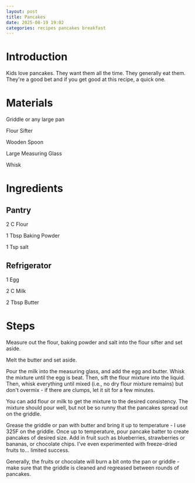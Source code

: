 ```yaml
---
layout: post
title: Pancakes
date: 2025-08-19 19:02
categories: recipes pancakes breakfast
---
```


# Introduction #

Kids love pancakes. They want them all the time. They generally eat them. They're a good bet and if you get good at this recipe, a quick one.

# Materials #

Griddle or any large pan

Flour Sifter

Wooden Spoon

Large Measuring Glass

Whisk

# Ingredients #

## Pantry ##

2 C Flour

1 Tbsp Baking Powder

1 Tsp salt

## Refrigerator ##

1 Egg

2 C Milk

2 Tbsp Butter

# Steps #

Measure out the flour, baking powder and salt into the flour sifter and set aside. 

Melt the butter and set aside.

Pour the milk into the measuring glass, and add the egg and butter. Whisk the mixture until the egg is beat. Then, sift the flour mixture into the liquid. Then, whisk everything until mixed (i.e., no dry flour mixture remains) but don't overmix - if there are clumps, let it sit for a few minutes.

You can add flour or milk to get the mixture to the desired consistency. The mixture should pour well, but not be so runny that the pancakes spread out on the griddle.

Grease the griddle or pan with butter and bring it up to temperature - I use 325F on the griddle. Once up to temperature, pour pancake batter to create pancakes of desired size. Add in fruit such as blueberries, strawberries or bananas, or chocolate chips. I've even experimented with freeze-dried fruits to... limited success.

Generally, the fruits or chocolate will burn a bit onto the pan or griddle - make sure that the griddle is cleaned and regreased between rounds of pancakes. 




